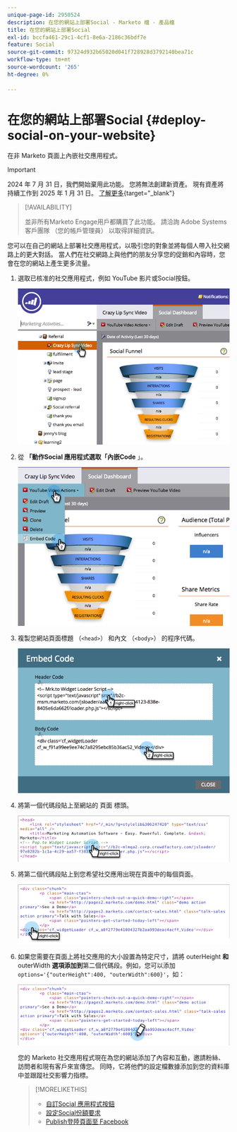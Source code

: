 ```yaml
---
unique-page-id: 2950524
description: 在您的網站上部署Social - Marketo 檔 - 產品檔
title: 在您的網站上部署Social
exl-id: bccfa461-29c1-4cf1-8e6a-2186c36bdf7e
feature: Social
source-git-commit: 97324d932b65020d041f728928d3792140bea71c
workflow-type: tm+mt
source-wordcount: '265'
ht-degree: 0%

---
```


# 在您的網站上部署Social {#deploy-social-on-your-website}

在非 Marketo 頁面上內嵌社交應用程式。

>[!IMPORTANT]
>
>2024 年 7 月 31 日，我們開始棄用此功能。 您將無法創建新資產。 現有資產將持續工作到 2025 年 1 月 31 日。 [了解更多](https://nation.marketo.com/t5/employee-blogs/marketo-engage-social-features-deprecation/ba-p/351977){target="_blank"}

>[!AVAILABILITY]
>
>並非所有Marketo Engage用戶都購買了此功能。 請洽詢 Adobe Systems 客戶團隊 （您的帳戶管理員） 以取得詳細資訊。

您可以在自己的網站上部署社交應用程式，以吸引您的對象並將每個人帶入社交網路上的更大對話。 當人們在社交網路上與他們的朋友分享您的促銷和內容時，您會在您的網站上產生更多流量。

1. 選取已核准的社交應用程式，例如 YouTube 影片或Social按鈕。

   ![](assets/image2015-5-12-11-3a43-3a24.png)

1. 從 **「動作Social 應用程式選取「內嵌Code** 」。

   ![](assets/image2015-5-12-12-3a59-3a46.png)

1. 複製您網站頁面標題 （`<head>`） 和內文 （`<body>`） 的程序代碼。

   ![](assets/image2015-5-12-13-3a3-3a34.png)

1. 將第一個代碼段貼上至網站的 頁面 標頭。

   ![](assets/socialonsite-embedhead.png)

1. 將第二個代碼段貼上到您希望社交應用出現在頁面中的每個頁面。

   ![](assets/socialonsite-embedwidget.png)

1. 如果您需要在頁面上將社交應用的大小設置為特定尺寸，請將 outerHeight **和** outerWidth **選項添加到**&#x200B;第二個代碼段。例如，您可以添加 `options='{"outerHeight":400, "outerWidth":600}'`，如：

   ![](assets/socialonsite-resizewidget2.png)

   您的 Marketo 社交應用程式現在為您的網站添加了內容和互動，邀請粉絲、訪問者和現有客戶來宣傳您。 同時，它將他們的設定檔數據添加到您的資料庫中並跟蹤社交影響力指標。

   >[!MORELIKETHIS]
   >
   >* [自訂Social 應用程式按鈕](/help/marketo/product-docs/demand-generation/social/configuring-social-actions/customize-social-app-button.md)
   >* [設定Social份額要求](/help/marketo/product-docs/demand-generation/social/social-functions/set-social-share-requirement.md)
   >* [Publish登陸頁面至 Facebook](/help/marketo/product-docs/demand-generation/facebook/publish-landing-pages-to-facebook.md)
